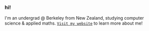 ### hi! 

I'm an undergrad @ Berkeley from New Zealand, studying computer science & applied maths. [`Visit my website`](https://tim-xie.com/about) to learn more about me!
